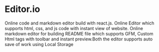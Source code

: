 # Editor.io
Online code and markdown editor build with react.js. Online Editor which supports html, css, and js code with instant view of website. Online markdown editor for building README file which supports GFM, Custom Html tags with toolbar and instant preview.Both the editor supports auto save of work using Local Storage   
